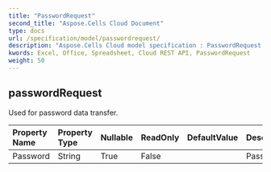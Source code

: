 ```yaml
---
title: "PasswordRequest"
second_title: "Aspose.Cells Cloud Document"
type: docs
url: /specification/model/passwordrequest/
description: "Aspose.Cells Cloud model specification : PasswordRequest. Effortlessly handle Excel and other spreadsheet documents with features like opening, generating, editing, splitting, merging, comparing, and converting."
kwords: Excel, Office, Spreadsheet, Cloud REST API, PasswordRequest
weight: 50
---
```


## **passwordRequest**

Used for password data transfer. 

| Property Name | Property Type | Nullable |  ReadOnly | DefaultValue | Description | 
| :- | :- | :- |:- |  :- | :- |
| Password | String | True |  False |  | Password. |  

